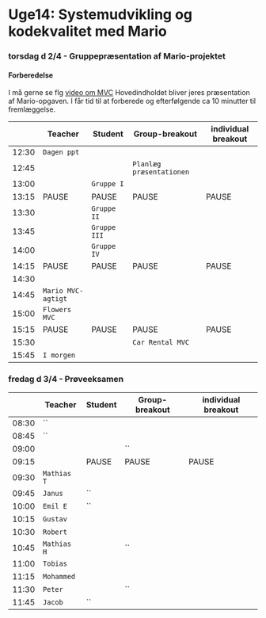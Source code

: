 # Uge14: Systemudvikling og kodekvalitet med Mario
### torsdag d 2/4 - Gruppepræsentation af Mario-projektet
#### Forberedelse
I må gerne se flg [video om MVC](https://www.youtube.com/watch?v=J-F8PJUvVwU "Blomster refaktoreret")
Hovedindholdet bliver jeres præsentation af Mario-opgaven. I får tid til at forberede og efterfølgende ca 10 minutter til fremlæggelse.



|     | Teacher |Student | Group-breakout |individual breakout |
| --- | ------- |------- | -------------- |------------------- |
| 12:30 |`Dagen ppt`       |        |                |                    | 
| 12:45 |      |        | `Planlæg præsentationen`               |                    | 
| 13:00 |       |`Gruppe I`        |                ||                     
| 13:15 |PAUSE       |  PAUSE      |PAUSE                |PAUSE                    |PAUSE 
| 13:30 | |`Gruppe II`  | ||
| 13:45 | |  `Gruppe III` |||
| 14:00 | |`Gruppe IV`  | | |
| 14:15 |PAUSE |PAUSE  |PAUSE |PAUSE |PAUSE
| 14:30 | |  | | |
| 14:45 |`Mario MVC-agtigt` |  | | |
| 15:00 |`Flowers MVC` | | | |
| 15:15 |PAUSE |PAUSE  |PAUSE |PAUSE |PAUSE
| 15:30 | |  |`Car Rental MVC` | |
| 15:45 |`I morgen` || | |


### fredag d 3/4 - Prøveeksamen

|     | Teacher |Student | Group-breakout |individual breakout |
| --- | ------- |------- | -------------- |------------------- |
| 08:30 |``       |        |                |                    | 
| 08:45 |``      |        |              |                    | 
| 09:00 |       |       | ``                ||                     
| 09:15 |      |  PAUSE      |PAUSE                |PAUSE                    |PAUSE 
| 09:30 |`Mathias T` |  | ||
| 09:45 | `Janus`  |`` ||
| 10:00 |`Emil E` |``  | | |
| 10:15 |`Gustav`||||
| 10:30 |`Robert` |  | | |
| 10:45 |`Mathias H` |  |`` | |
| 11:00 |`Tobias` | | | |
| 11:15 |`Mohammed` ||||
| 11:30 |`Peter` |  |`` | |
| 11:45 |`Jacob` |``  | | |

